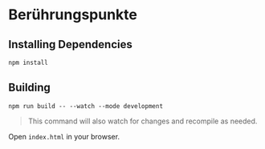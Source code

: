 # Berührungspunkte

## Installing Dependencies

```bash
npm install
```

## Building

```
npm run build -- --watch --mode development
```

> This command will also watch for changes and recompile as needed.

Open `index.html` in your browser.
